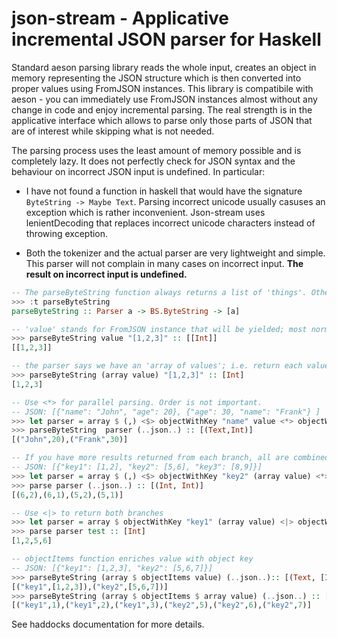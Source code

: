 # json-stream - Applicative incremental JSON parser for Haskell

Standard aeson parsing library reads the whole input, creates an object in memory representing
the JSON structure which is then converted into proper values using FromJSON instances.
This library is compatibile with aeson - you can immediately use FromJSON instances almost without
any change in code and enjoy incremental parsing. The real strength is in the applicative interface
which allows to parse only those parts of JSON that are of interest while skipping what is not needed.

The parsing process uses the least amount of memory possible and is completely lazy. It does not perfectly
check for JSON syntax and the behaviour on incorrect JSON input is undefined. In particular:

- I have not found a function in haskell that would have the signature `ByteString -> Maybe Text`.
  Parsing incorrect unicode usually casuses an exception which is rather inconvenient.
  Json-stream uses lenientDecoding that replaces incorrect unicode characters instead of throwing exception.

- Both the tokenizer and the actual parser are very lightweight and simple. This parser will
  not complain in many cases on incorrect input. **The result on incorrect input is undefined.**



```haskell
-- The parseByteString function always returns a list of 'things'. Other functions are available.
>>> :t parseByteString
parseByteString :: Parser a -> BS.ByteString -> [a]

-- 'value' stands for FromJSON instance that will be yielded; most normal types work by default
>>> parseByteString value "[1,2,3]" :: [[Int]]
[[1,2,3]]

-- the parser says we have an 'array of values'; i.e. return each value in array
>>> parseByteString (array value) "[1,2,3]" :: [Int]
[1,2,3]

-- Use <*> for parallel parsing. Order is not important.
-- JSON: [{"name": "John", "age": 20}, {"age": 30, "name": "Frank"} ]
>>> let parser = array $ (,) <$> objectWithKey "name" value <*> objectWithKey "age" value
>>> parseByteString  parser (..json..) :: [(Text,Int)]
[("John",20),("Frank",30)]

-- If you have more results returned from each branch, all are combined.
-- JSON: [{"key1": [1,2], "key2": [5,6], "key3": [8,9]}]
>>> let parser = array $ (,) <$> objectWithKey "key2" (array value) <*> objectWithKey "key1" (array value)
>>> parse parser (..json..) :: [(Int, Int)]
[(6,2),(6,1),(5,2),(5,1)]

-- Use <|> to return both branches
>>> let parser = array $ objectWithKey "key1" (array value) <|> objectWithKey "key2" (array value)
>>> parse parser test :: [Int]
[1,2,5,6]

-- objectItems function enriches value with object key
-- JSON: [{"key1": [1,2,3], "key2": [5,6,7]}]
>>> parseByteString (array $ objectItems value) (..json..):: [(Text, [Int])]
[("key1",[1,2,3]),("key2",[5,6,7])]
>>> parseByteString (array $ objectItems $ array value) (..json..) :: [(Text, Int)]
[("key1",1),("key1",2),("key1",3),("key2",5),("key2",6),("key2",7)]
```

See haddocks documentation for more details.
